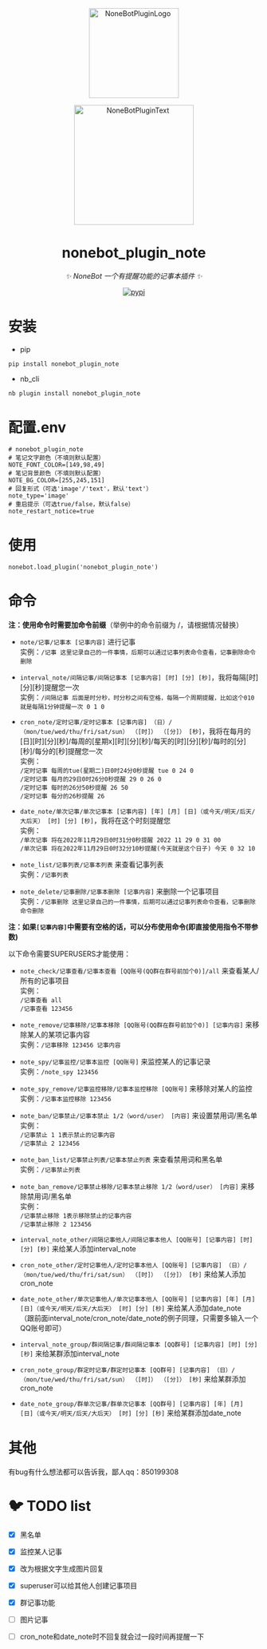<div align="center">
  <a href="https://v2.nonebot.dev/store"><img src="https://github.com/A-kirami/nonebot-plugin-template/blob/resources/nbp_logo.png" width="180" height="180" alt="NoneBotPluginLogo"></a>
  <br>
  <p><img src="https://github.com/A-kirami/nonebot-plugin-template/blob/resources/NoneBotPlugin.svg" width="240" alt="NoneBotPluginText"></p>
</div>

<div align="center">

# nonebot_plugin_note
  
_✨ NoneBot 一个有提醒功能的记事本插件  ✨_
  
<a href="https://pypi.python.org/pypi/nonebot-plugin-note">
    <img src="https://img.shields.io/pypi/v/nonebot-plugin-note.svg" alt="pypi">
</a>

</div>


# 安装

* pip 
```
pip install nonebot_plugin_note
```

* nb_cli
```
nb plugin install nonebot_plugin_note
```

# 配置.env

```
# nonebot_plugin_note
# 笔记文字颜色（不填则默认配置）
NOTE_FONT_COLOR=[149,98,49]
# 笔记背景颜色（不填则默认配置）
NOTE_BG_COLOR=[255,245,151]
# 回复形式（可选'image'/'text'，默认'text'）
note_type='image'
# 重启提示（可选true/false，默认false）
note_restart_notice=true
```



# 使用
```
nonebot.load_plugin('nonebot_plugin_note')
```


# 命令
**注：使用命令时需要加命令前缀**（举例中的命令前缀为 /，请根据情况替换）

* `note/记事/记事本 [记事内容]` 进行记事  
实例：`/记事 这里记录自己的一件事情，后期可以通过记事列表命令查看，记事删除命令删除`  

* `interval_note/间隔记事/间隔记事本 [记事内容] [时] [分] [秒]`，我将每隔[时][分][秒]提醒您一次  
实例：`/间隔记事 后面是时分秒，时分秒之间有空格，每隔一个周期提醒，比如这个010就是每隔1分钟提醒一次 0 1 0`  

* `cron_note/定时记事/定时记事本 [记事内容] （日）/（mon/tue/wed/thu/fri/sat/sun） （[时]） （[分]） [秒]`，我将在每月的[日][时][分][秒]/每周的[星期x][时][分][秒]/每天的[时][分][秒]/每时的[分][秒]/每分的[秒]提醒您一次  
实例：  
`/定时记事 每周的tue(星期二)日0时24分0秒提醒 tue 0 24 0`  
`/定时记事 每月的29日0时26分0秒提醒 29 0 26 0 `  
`/定时记事 每时的26分50秒提醒 26 50  `  
`/定时记事 每分的26秒提醒 26 `  

* `date_note/单次记事/单次记事本 [记事内容] [年] [月] [日]（或今天/明天/后天/大后天） [时] [分] [秒]`，我将在这个时刻提醒您  
实例：    
`/单次记事 将在2022年11月29日0时31分0秒提醒 2022 11 29 0 31 00`  
`/单次记事 将在2022年11月29日0时32分10秒提醒(今天就是这个日子) 今天 0 32 10 `

* `note_list/记事列表/记事本列表` 来查看记事列表  
实例：`/记事列表`  

* `note_delete/记事删除/记事本删除 [记事内容]` 来删除一个记事项目    
实例：`/记事删除 这里记录自己的一件事情，后期可以通过记事列表命令查看，记事删除命令删除`    


**注：如果`[记事内容]`中需要有空格的话，可以分布使用命令(即直接使用指令不带参数)**


以下命令需要SUPERUSERS才能使用：  

* `note_check/记事查看/记事本查看 [QQ账号(QQ群在群号前加个0)]/all` 来查看某人/所有的记事项目  
实例：  
`/记事查看 all`  
`/记事查看 123456`  

* `note_remove/记事移除/记事本移除 [QQ账号(QQ群在群号前加个0)] [记事内容]` 来移除某人的某项记事内容  
实例：`/记事移除 123456 记事内容`    

* `note_spy/记事监控/记事本监控 [QQ账号]` 来监控某人的记事记录  
实例：`/note_spy 123456`  

* `note_spy_remove/记事监控移除/记事本监控移除 [QQ账号]` 来移除对某人的监控  
实例：`/记事本监控移除 123456`  

* `note_ban/记事禁止/记事本禁止 1/2（word/user） [内容]` 来设置禁用词/黑名单  
实例：  
`/记事禁止 1 1表示禁止的记事内容`  
`/记事禁止 2 123456`  

* `note_ban_list/记事禁止列表/记事本禁止列表` 来查看禁用词和黑名单  
实例：`/记事禁止列表`   

* `note_ban_remove/记事禁止移除/记事本禁止移除 1/2（word/user） [内容]` 来移除禁用词/黑名单  
实例：  
`/记事禁止移除 1表示移除禁止的记事内容`  
`/记事禁止移除 2 123456`  

* `interval_note_other/间隔记事他人/间隔记事本他人 [QQ账号] [记事内容] [时] [分] [秒]` 来给某人添加interval_note
* `cron_note_other/定时记事他人/定时记事本他人 [QQ账号] [记事内容] （日）/（mon/tue/wed/thu/fri/sat/sun） （[时]） （[分]） [秒]` 来给某人添加cron_note
* `date_note_other/单次记事他人/单次记事本他人 [QQ账号] [记事内容] [年] [月] [日]（或今天/明天/后天/大后天） [时] [分] [秒]` 来给某人添加date_note  
（跟前面interval_note/cron_note/date_note的例子同理，只需要多输入一个QQ账号即可）

* `interval_note_group/群间隔记事/群间隔记事本 [QQ群号] [记事内容] [时] [分] [秒]` 来给某群添加interval_note
* `cron_note_group/群定时记事/群定时记事本 [QQ群号] [记事内容] （日）/（mon/tue/wed/thu/fri/sat/sun） （[时]） （[分]） [秒]` 来给某群添加cron_note
* `date_note_group/群单次记事/群单次记事本 [QQ群号] [记事内容] [年] [月] [日]（或今天/明天/后天/大后天） [时] [分] [秒]` 来给某群添加date_note  


# 其他

有bug有什么想法都可以告诉我，鄙人qq：850199308

# 🐦 TODO list

- [x] 黑名单
- [x] 监控某人记事
- [x] 改为根据文字生成图片回复
- [x] superuser可以给其他人创建记事项目
- [x] 群记事功能
- [ ] 图片记事
- [ ] cron_note和date_note时不回复就会过一段时间再提醒一下

